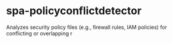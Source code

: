 # spa-policyconflictdetector
Analyzes security policy files (e.g., firewall rules, IAM policies) for conflicting or overlapping r
